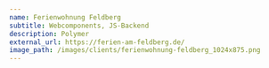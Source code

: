 ```yaml
---
name: Ferienwohnung Feldberg
subtitle: Webcomponents, JS-Backend
description: Polymer
external_url: https://ferien-am-feldberg.de/
image_path: /images/clients/ferienwohnung-feldberg_1024x875.png
---
```

